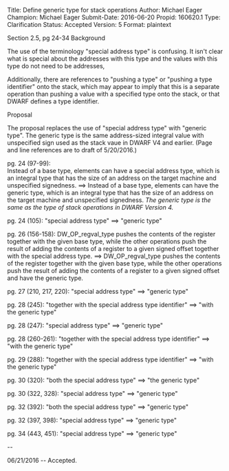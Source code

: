 Title:       Define generic type for stack operations
Author:      Michael Eager
Champion:    Michael Eager
Submit-Date: 2016-06-20
Propid:      160620.1
Type:        Clarification
Status:      Accepted
Version:     5
Format:      plaintext

Section 2.5, pg 24-34
Background

The use of the terminology "special address type" is confusing.  It isn't clear what is 
special about the addresses with this type and the values with this type do not need to be 
addresses,  

Additionally, there are references to "pushing a type" or "pushing a type identifier" onto 
the stack, which may appear to imply that this is a separate operation than pushing a value
with a specified type onto the stack, or that DWARF defines a type identifier.

Proposal

The proposal replaces the use of "special address type" with "generic type".  The generic 
type is the same address-sized integral value with unspecified sign used as the stack vaue 
in DWARF V4 and earlier.  (Page and line references are to draft of 5/20/2016.)

pg. 24 (97-99):  
  Instead of a base type, elements can have a special address type, which is an integral 
  type that has the size of an address on the target machine and unspecified signedness.
==>
  Instead of a base type, elements can have the generic type, which is an integral 
  type that has the size of an address on the target machine and unspecified signedness. 
  *The generic type is the same as the type of stack operations in DWARF Version 4.*

pg. 24 (105):  "special address type" ==> "generic type"

pg. 26 (156-158):
  DW_OP_regval_type pushes the contents of the register together with the given
  base type, while the other operations push the result of adding the contents of a
  register to a given signed offset together with the special address type.
==>
  DW_OP_regval_type pushes the contents of the register together with the given
  base type, while the other operations push the result of adding the contents of a
  register to a given signed offset and have the generic type.

pg. 27 (210, 217, 220):  "special address type" ==> "generic type"

pg. 28 (245):  "together with the special address type identifier" ==> "with the generic type"

pg. 28 (247):  "special address type" ==> "generic type"

pg. 28 (260-261):  "together with the special address type identifier" ==> "with the generic type"

pg. 29 (288):  "together with the special address type identifier" ==> "with the generic type"

pg. 30 (320):  "both the special address type" ==> "the generic type"

pg. 30 (322, 328):  "special address type" ==> "generic type"

pg. 32 (392):  "both the special address type" ==> "generic type"

pg. 32 (397, 398):  "special address type" ==> "generic type"

pg. 34 (443, 451):  "special address type" ==> "generic type"



--

06/21/2016 -- Accepted.
